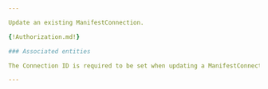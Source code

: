```yaml
---

Update an existing ManifestConnection.

{!Authorization.md!}

### Associated entities

The Connection ID is required to be set when updating a ManifestConnection.

---
```

